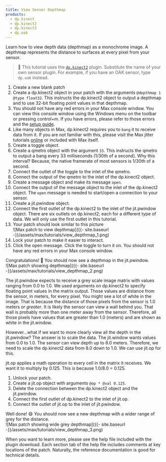 ```yaml
---
title: View Sensor Depthmap
products:
  - dp.kinect
  - dp.kinect2
  - dp.kinect3
  - dp.oak
---
```


Learn how to view depth data (depthmap) as a monochrome image.
A depthmap represents the distance to surfaces at every pixel from your sensor.

> :memo: This tutorial uses the [`dp.kinect2`](../../dp.kinect2/) plugin. Substitute the
> name of your own sensor plugin. For example, if you have an OAK sensor, type `dp.oak` instead.

1. Create a new blank patch
2. Create a dp.kinect2 object in your patch with the arguments `@depthmap 1 @type float32`.
   This instructs the dp.kinect2 object to output a depthmap and to use 32-bit floating point
   values in that depthmap.
3. You should not have any red errors in your Max console window. You can view this console
   window using the Windows menu on the toolbar or pressing control+m. If you have errors,
   please refer to those errors and the
   [setup guide](https://github.com/diablodale/dp.kinect2/wiki#setup-guide).
4. Like many objects in Max, dp.kinect2 requires you to `bang` it to receive data from it.
   If you are not familiar with this, please visit the Max jitter tutorials
   [online](https://docs.cycling74.com/max8/tutorials/jitindex) or included with Max itself.
5. Create a toggle object.
6. Create a qmetro object with the argument `33`. This instructs the qmetro to output a bang
   every 33 milliseconds (1/30th of a second). Why this interval? Because, the native framerate
   of most sensors is 1/30th of a second.
7. Connect the outlet of the toggle to the inlet of the qmetro.
8. Connect the output of the qmetro to the inlet of the dp.kinect2 object.
9. Create a message object and make its message `open`.
10. Connect the output of the message object to the inlet of the dp.kinect2 object. The `open`
    message is needed to start/open a connection to your sensor.
11. Create a jit.pwindow object.
12. Connect the first outlet of the dp.kinect2 to the inlet of the jit.pwindow object.
    There are six outlets on dp.kinect2; each for a different type of data. We will only use
    the first outlet in this tutorial.
13. Your patch should look similar to this picture  
    ![Max patch to view depthmap]({{- site.baseurl -}}/assets/max/tutorials/view_depthmap_1.png)
14. Lock your patch to make it easier to interact.
15. Click the open message. Click the toggle to turn it on. You should not have any red
    errors in your Max console window.

Congratulations! :tada: You should now see a depthmap in the jit.pwindow.  
![Max patch showing depthmap]({{- site.baseurl -}}/assets/max/tutorials/view_depthmap_2.png)

The jit.pwindow expects to receive a grey scale image matrix with values ranging
from 0.0 to 1.0. We used arguments on dp.kinect2 to specify floating point values in the
matrix output. Those values are distance from the sensor, in meters, for every pixel.
You might see a lot of white in the image. That is because the distance of those pixels
from the sensor is 1.0 meters *or greater*. It is likely the sensor can view a wall
behind you. That wall is probably more than one meter away from the sensor. Therefore,
all those pixels have values that are greater than 1.0 (meters) and are shown
as white in the jit.window. 

However...what if we want to more clearly view all the depth in the jit.pwindow?
The answer is to scale the data. The jit.window wants values from 0.0 to 1.0.
The sensor can view depth up to 8.0 meters. Therefore, we need to scale the dp.kinect2
data from 8.0 down to 1.0. We can use jit.op for this.

jit.op applies a math operation to every cell in the matrix it receives.
We want it to multiply by 0.125. This is because 1.0/8.0 = 0.125.

1. Unlock your patch.
2. Create a jit.op object with arguments `@op * @val 0.125`.
3. Delete the connection between the dp.kinect2 object and the jit.pwindow.
4. Connect the first outlet of dp.kinect2 to the inlet of jit.op.
5. Connect the outlet of jit.op to the inlet of jit.pwindow.

Well done! :smile: You should now see a new depthmap with a wider range of grey for the distance.  
![Max patch showing wide grey depthmap]({{- site.baseurl -}}/assets/max/tutorials/view_depthmap_3.png)

When you want to learn more, please see the help file included with the plugin download.
Each section tab of the help file includes comments at key locations of the patch.
Naturally, the reference documentation is good for technical details.
